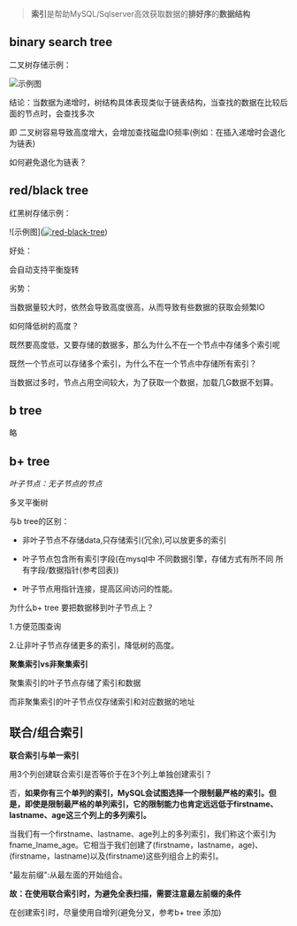 
> **索引**是帮助MySQL/Sqlserver高效获取数据的**排好序**的**数据结构**

## binary search tree ##

二叉树存储示例：

![示例图](https://i.ibb.co/wQKzW02/binary-search-tree.png)

结论：当数据为递增时，树结构具体表现类似于链表结构，当查找的数据在比较后面的节点时，会查找多次 

即 二叉树容易导致高度增大，会增加查找磁盘IO频率(例如：在插入递增时会退化为链表)

如何避免退化为链表？

## red/black tree ##

红黑树存储示例：

![示例图](<a href="https://imgbb.com/"><img src="https://i.ibb.co/RpwfDK9/red-black-tree.png" alt="red-black-tree" border="0"></a>)

好处：

  会自动支持平衡旋转

劣势：

  当数据量较大时，依然会导致高度很高，从而导致有些数据的获取会频繁IO

如何降低树的高度？

 既然要高度低，又要存储的数据多，那么为什么不在一个节点中存储多个索引呢

既然一个节点可以存储多个索引，为什么不在一个节点中存储所有索引？

 当数据过多时，节点占用空间较大，为了获取一个数据，加载几G数据不划算。

## b tree ##

略

## b+ tree ##

*叶子节点：无子节点的节点*

多叉平衡树

与b tree的区别：
 
- 非叶子节点不存储data,只存储索引(冗余),可以放更多的索引

- 叶子节点包含所有索引字段(在mysql中 不同数据引擎，存储方式有所不同 所有字段/数据指针(参考回表))

- 叶子节点用指针连接，提高区间访问的性能。

为什么b+ tree 要把数据移到叶子节点上？

  1.方便范围查询

  2.让非叶子节点存储更多的索引，降低树的高度。

**聚集索引vs非聚集索引**

聚集索引的叶子节点存储了索引和数据

而非聚集索引的叶子节点仅存储索引和对应数据的地址

## 联合/组合索引 ##

**联合索引与单一索引**

用3个列创建联合索引是否等价于在3个列上单独创建索引？

  否，**如果你有三个单列的索引，MySQL会试图选择一个限制最严格的索引。但是，即使是限制最严格的单列索引，它的限制能力也肯定远远低于firstname、lastname、age这三个列上的多列索引。**

当我们有一个firstname、lastname、age列上的多列索引，我们称这个索引为fname_lname_age。它相当于我们创建了(firstname，lastname，age)、(firstname，lastname)以及(firstname)这些列组合上的索引。

"最左前缀":从最左面的开始组合。	

**故：在使用联合索引时，为避免全表扫描，需要注意最左前缀的条件**

在创建索引时，尽量使用自增列(避免分叉，参考b+ tree 添加)